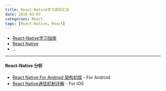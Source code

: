 ```yaml
---
title: React-Native学习资料汇总
date: 2016-03-07
categories: React
tags: [React-Native, React]
---
```


* [React-Native学习指南](https://github.com/ele828/react-native-guide)
* [React Native](http://reactnative.cn/docs/0.21/getting-started.html)
* ...

---

#### React-Native 分析
* [React Native For Android 架构初探](http://zhuanlan.zhihu.com/magilu/20259704) - For Android
* [React Native通信机制详解](http://blog.cnbang.net/tech/2698/) - For iOS

<br/>

